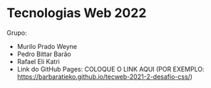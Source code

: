 # Tecnologias Web 2022

Grupo:

- Murilo Prado Weyne
- Pedro Bittar Barão
- Rafael Eli Katri
- Link do GitHub Pages: COLOQUE O LINK AQUI (POR EXEMPLO: https://barbaratieko.github.io/tecweb-2021-2-desafio-css/)

